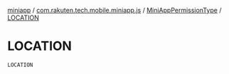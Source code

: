 [miniapp](../../index.md) / [com.rakuten.tech.mobile.miniapp.js](../index.md) / [MiniAppPermissionType](index.md) / [LOCATION](./-l-o-c-a-t-i-o-n.md)

# LOCATION

`LOCATION`